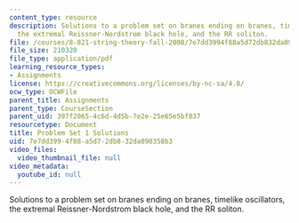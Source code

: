 ```yaml
---
content_type: resource
description: Solutions to a problem set on branes ending on branes, timelike oscillators,
  the extremal Reissner-Nordstrom black hole, and the RR soliton.
file: /courses/8-821-string-theory-fall-2008/7e7dd3994f88a5d72db832da090358b3_soln01.pdf
file_size: 210320
file_type: application/pdf
learning_resource_types:
- Assignments
license: https://creativecommons.org/licenses/by-nc-sa/4.0/
ocw_type: OCWFile
parent_title: Assignments
parent_type: CourseSection
parent_uid: 397f2065-4c6d-4d5b-7e2e-25e65e5bf037
resourcetype: Document
title: Problem Set 1 Solutions
uid: 7e7dd399-4f88-a5d7-2db8-32da090358b3
video_files:
  video_thumbnail_file: null
video_metadata:
  youtube_id: null
---
```

Solutions to a problem set on branes ending on branes, timelike oscillators, the extremal Reissner-Nordstrom black hole, and the RR soliton.